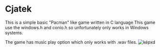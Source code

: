 # Cjatek
This is a simple basic "Pacman" like game written in C language
This game use the windows.h and conio.h so unfortunately only works in Windows systems.

The game has music play option which only works with .wav files.
![képxd](http://web.unideb.hu/zsolt.berecz/labirintus.png)
